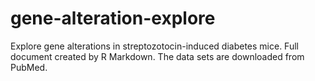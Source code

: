 # gene-alteration-explore
Explore gene alterations in streptozotocin-induced diabetes mice. 
Full document created by R Markdown.
The data sets are downloaded from PubMed.
